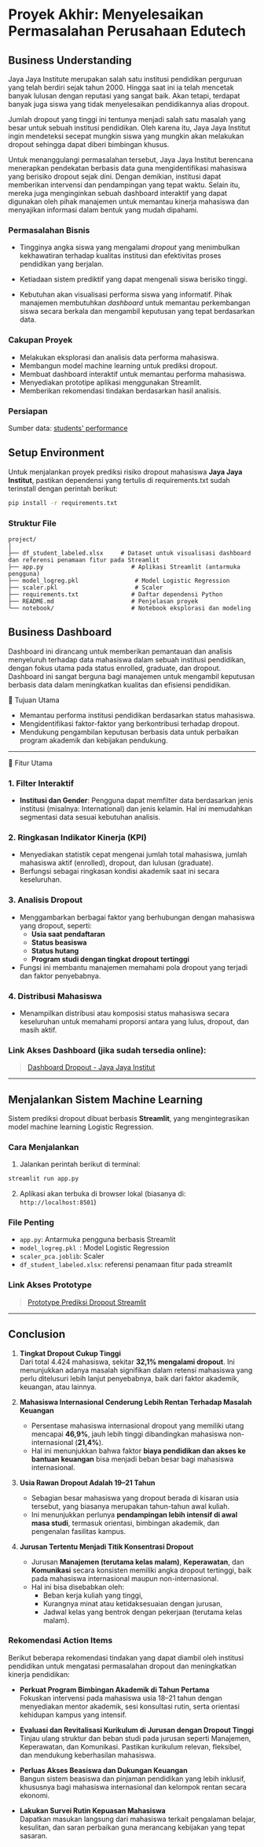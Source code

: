 # Proyek Akhir: Menyelesaikan Permasalahan Perusahaan Edutech

## Business Understanding
Jaya Jaya Institute merupakan salah satu institusi pendidikan perguruan yang telah berdiri sejak tahun 2000. Hingga saat ini ia telah mencetak banyak lulusan dengan reputasi yang sangat baik. Akan tetapi, terdapat banyak juga siswa yang tidak menyelesaikan pendidikannya alias dropout.

Jumlah dropout yang tinggi ini tentunya menjadi salah satu masalah yang besar untuk sebuah institusi pendidikan. Oleh karena itu, Jaya Jaya Institut ingin mendeteksi secepat mungkin siswa yang mungkin akan melakukan dropout sehingga dapat diberi bimbingan khusus.

Untuk menanggulangi permasalahan tersebut, Jaya Jaya Institut berencana menerapkan pendekatan berbasis data guna mengidentifikasi mahasiswa yang berisiko dropout sejak dini. Dengan demikian, institusi dapat memberikan intervensi dan pendampingan yang tepat waktu. Selain itu, mereka juga menginginkan sebuah dashboard interaktif yang dapat digunakan oleh pihak manajemen untuk memantau kinerja mahasiswa dan menyajikan informasi dalam bentuk yang mudah dipahami.

### Permasalahan Bisnis

- Tingginya angka siswa yang mengalami *dropout* yang menimbulkan kekhawatiran terhadap kualitas institusi dan efektivitas proses pendidikan yang berjalan.

- Ketiadaan sistem prediktif yang dapat mengenali siswa berisiko tinggi. 

- Kebutuhan akan visualisasi performa siswa yang informatif. Pihak manajemen membutuhkan *dashboard* untuk memantau perkembangan siswa secara berkala dan mengambil keputusan yang tepat berdasarkan data.


### Cakupan Proyek
- Melakukan eksplorasi dan analisis data performa mahasiswa.
- Membangun model machine learning untuk prediksi dropout.
- Membuat dashboard interaktif untuk memantau performa mahasiswa.
- Menyediakan prototipe aplikasi menggunakan Streamlit.
- Memberikan rekomendasi tindakan berdasarkan hasil analisis.

### Persiapan


Sumber data: [students' performance](https://raw.githubusercontent.com/dicodingacademy/dicoding_dataset/refs/heads/main/students_performance/data.csv)

## Setup Environment

Untuk menjalankan proyek prediksi risiko dropout mahasiswa **Jaya Jaya Institut**, pastikan dependensi yang tertulis di requirements.txt sudah terinstall dengan perintah berikut:

```bash
pip install -r requirements.txt
```



### Struktur File

```
project/
│
├── df_student_labeled.xlsx     # Dataset untuk visualisasi dashboard dan referensi penamaan fitur pada Streamlit
├── app.py                         # Aplikasi Streamlit (antarmuka pengguna)
├── model_logreg.pkl                # Model Logistic Regression 
├── scaler.pkl                      # Scaler 
├── requirements.txt               # Daftar dependensi Python
├── README.md                      # Penjelasan proyek
└── notebook/                      # Notebook eksplorasi dan modeling
```

## Business Dashboard

Dashboard ini dirancang untuk memberikan pemantauan dan analisis menyeluruh terhadap data mahasiswa dalam sebuah institusi pendidikan, dengan fokus utama pada status enrolled, graduate, dan dropout. Dashboard ini sangat berguna bagi manajemen untuk mengambil keputusan berbasis data dalam meningkatkan kualitas dan efisiensi pendidikan.

 🎯 Tujuan Utama

- Memantau performa institusi pendidikan berdasarkan status mahasiswa.
- Mengidentifikasi faktor-faktor yang berkontribusi terhadap dropout.
- Mendukung pengambilan keputusan berbasis data untuk perbaikan program akademik dan kebijakan pendukung.

---

 🧩 Fitur Utama

### 1. **Filter Interaktif**
- **Institusi dan Gender**: Pengguna dapat memfilter data berdasarkan jenis institusi (misalnya: International) dan jenis kelamin. Hal ini memudahkan segmentasi data sesuai kebutuhan analisis.

### 2. **Ringkasan Indikator Kinerja (KPI)**
- Menyediakan statistik cepat mengenai jumlah total mahasiswa, jumlah mahasiswa aktif (enrolled), dropout, dan lulusan (graduate).
- Berfungsi sebagai ringkasan kondisi akademik saat ini secara keseluruhan.

### 3. **Analisis Dropout**
- Menggambarkan berbagai faktor yang berhubungan dengan mahasiswa yang dropout, seperti:
  - **Usia saat pendaftaran**
  - **Status beasiswa**
  - **Status hutang**
  - **Program studi dengan tingkat dropout tertinggi**
- Fungsi ini membantu manajemen memahami pola dropout yang terjadi dan faktor penyebabnya.

### 4. **Distribusi Mahasiswa**
- Menampilkan distribusi atau komposisi status mahasiswa secara keseluruhan untuk memahami proporsi antara yang lulus, dropout, dan masih aktif.

### Link Akses Dashboard (jika sudah tersedia online):

> [Dashboard Dropout - Jaya Jaya Institut](https://lookerstudio.google.com/reporting/ebad17d7-f032-4538-9b85-0a1649b80587)

---
## Menjalankan Sistem Machine Learning

Sistem prediksi dropout dibuat berbasis **Streamlit**, yang mengintegrasikan model machine learning Logistic Regression.

### Cara Menjalankan

1. Jalankan perintah berikut di terminal:

```bash
streamlit run app.py
```

2. Aplikasi akan terbuka di browser lokal (biasanya di: `http://localhost:8501`)

### File Penting

* `app.py`: Antarmuka pengguna berbasis Streamlit
* `model_logreg.pkl `: Model Logistic Regression
* `scaler_pca.joblib`: Scaler
* `df_student_labeled.xlsx`: referensi penamaan fitur pada streamlit

### Link Akses Prototype

> [Prototype Prediksi Dropout Streamlit](https://ds2submission-fauzan.streamlit.app/)

---

## Conclusion

1. **Tingkat Dropout Cukup Tinggi**  
   Dari total 4.424 mahasiswa, sekitar **32,1% mengalami dropout**. Ini menunjukkan adanya masalah signifikan dalam retensi mahasiswa yang perlu ditelusuri lebih lanjut penyebabnya, baik dari faktor akademik, keuangan, atau lainnya.

2. **Mahasiswa Internasional Cenderung Lebih Rentan Terhadap Masalah Keuangan**  
   - Persentase mahasiswa internasional dropout yang memiliki utang mencapai **46,9%**, jauh lebih tinggi dibandingkan mahasiswa non-internasional (**21,4%**).  
   - Hal ini menunjukkan bahwa faktor **biaya pendidikan dan akses ke bantuan keuangan** bisa menjadi beban besar bagi mahasiswa internasional.

3. **Usia Rawan Dropout Adalah 19–21 Tahun**  
   - Sebagian besar mahasiswa yang dropout berada di kisaran usia tersebut, yang biasanya merupakan tahun-tahun awal kuliah.
   - Ini menunjukkan perlunya **pendampingan lebih intensif di awal masa studi**, termasuk orientasi, bimbingan akademik, dan pengenalan fasilitas kampus.

4. **Jurusan Tertentu Menjadi Titik Konsentrasi Dropout**  
   - Jurusan **Manajemen (terutama kelas malam)**, **Keperawatan**, dan **Komunikasi** secara konsisten memiliki angka dropout tertinggi, baik pada mahasiswa internasional maupun non-internasional.
   - Hal ini bisa disebabkan oleh:
     - Beban kerja kuliah yang tinggi,
     - Kurangnya minat atau ketidaksesuaian dengan jurusan,
     - Jadwal kelas yang bentrok dengan pekerjaan (terutama kelas malam).



### Rekomendasi Action Items

Berikut beberapa rekomendasi tindakan yang dapat diambil oleh institusi pendidikan untuk mengatasi permasalahan dropout dan meningkatkan kinerja pendidikan:

- **Perkuat Program Bimbingan Akademik di Tahun Pertama**  
  Fokuskan intervensi pada mahasiswa usia 18–21 tahun dengan menyediakan mentor akademik, sesi konsultasi rutin, serta orientasi kehidupan kampus yang intensif.

- **Evaluasi dan Revitalisasi Kurikulum di Jurusan dengan Dropout Tinggi**  
  Tinjau ulang struktur dan beban studi pada jurusan seperti Manajemen, Keperawatan, dan Komunikasi. Pastikan kurikulum relevan, fleksibel, dan mendukung keberhasilan mahasiswa.

- **Perluas Akses Beasiswa dan Dukungan Keuangan**  
  Bangun sistem beasiswa dan pinjaman pendidikan yang lebih inklusif, khususnya bagi mahasiswa internasional dan kelompok rentan secara ekonomi.

- **Lakukan Survei Rutin Kepuasan Mahasiswa**  
  Dapatkan masukan langsung dari mahasiswa terkait pengalaman belajar, kesulitan, dan saran perbaikan guna merancang kebijakan yang tepat sasaran.